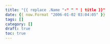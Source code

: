 ```yaml
---
title: "{{ replace .Name "-" " " | title }}"
date: {{ now.Format "2006-01-02 03:04:05" }}
tags: []
category: []
draft: true
toc: true
---
```


<!--more-->

